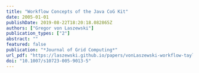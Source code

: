 ```yaml
---
title: "Workflow Concepts of the Java CoG Kit"
date: 2005-01-01
publishDate: 2019-08-22T18:20:18.082865Z
authors: ["Gregor von Laszewski"]
publication_types: ["2"]
abstract: ""
featured: false
publication: "*Journal of Grid Computing*"
url_pdf: "https://laszewski.github.io/papers/vonLaszewski-workflow-taylor-anl.pdf"
doi: "10.1007/s10723-005-9013-5"
---
```


